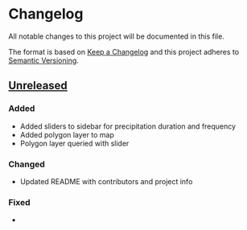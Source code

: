 # Changelog

All notable changes to this project will be documented in this file.

The format is based on [Keep a Changelog](http://keepachangelog.com/en/1.0.0/)
and this project adheres to [Semantic Versioning](http://semver.org/spec/v2.0.0.html).

## [Unreleased](https://github.com/USGS-WiM/fim-harrisonville-mo/tree/dev)

### Added

- Added sliders to sidebar for precipitation duration and frequency
- Added polygon layer to map
- Polygon layer queried with slider

### Changed

- Updated README with contributors and project info

### Fixed

-

